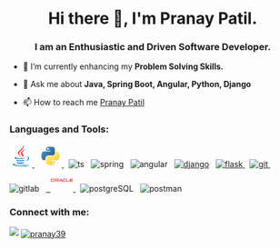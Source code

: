 


<h1 align="center">Hi there 👋, I'm Pranay Patil.</h1>
<h3 align="center">I am an Enthusiastic and Driven Software Developer.</h3>

- 🌱 I’m currently enhancing my  **Problem Solving Skills.**

- 💬 Ask me about **Java, Spring Boot, Angular, Python, Django**

- 📫 How to reach me <a href="https://3pranay@gmail.com" target="blank">Pranay Patil</a>





<h3 align="left">Languages and Tools:</h3>
<p align="left">
 <a href="https://www.java.com" target="_blank"> <img src="https://raw.githubusercontent.com/devicons/devicon/master/icons/java/java-original.svg" alt="java" width="40" height="40"/> </a>  &nbsp;
  <a href="https://www.python.org" target="_blank"> <img src="https://raw.githubusercontent.com/devicons/devicon/master/icons/python/python-original.svg" alt="python" width="40" height="40"/> </a> &nbsp;
  <img src="https://www.vectorlogo.zone/logos/typescriptlang/typescriptlang-icon.svg" alt="ts"  height="40"/> &nbsp;
 <img src="https://www.vectorlogo.zone/logos/springio/springio-ar21.svg" alt="spring" height="40"/> &nbsp;
  <img src="https://www.vectorlogo.zone/logos/angular/angular-ar21.svg" alt="angular" height="40"/> &nbsp;
 <a href="https://www.djangoproject.com/" target="_blank"> <img src="https://cdn.jsdelivr.net/gh/devicons/devicon/icons/django/django-plain-wordmark.svg" alt="django" width="40" height="40"/></a> &nbsp;
<a href="https://flask.palletsprojects.com/" target="_blank"><img src="https://www.vectorlogo.zone/logos/pocoo_flask/pocoo_flask-icon.svg" alt="flask" width="40" height="40"/> </a> &nbsp;
  <a href="https://git-scm.com/" target="_blank"> <img src="https://www.vectorlogo.zone/logos/git-scm/git-scm-ar21.svg" alt="git"  height="40"/> </a> &nbsp;
  <img src="https://www.vectorlogo.zone/logos/gitlab/gitlab-ar21.svg" alt="gitlab" height="40"/> &nbsp;
  <a href="https://www.oracle.com/" target="_blank"> &nbsp;
  <img src="https://raw.githubusercontent.com/devicons/devicon/master/icons/oracle/oracle-original.svg" alt="oracle" width="40" height="40"/> </a> &nbsp;
  <img src="https://www.vectorlogo.zone/logos/postgresql/postgresql-ar21.svg" alt="postgreSQL" height="40"/> &nbsp;
  <img src="https://www.vectorlogo.zone/logos/getpostman/getpostman-ar21.svg" alt="postman" height="40"/> &nbsp;

 

</p>

<h3 align="left">Connect with me:</h3>
<p align="left">
 <img src="https://camo.githubusercontent.com/9cf57c5f06336ff142f2ff361febd83f56a473f21d07298dc0e750c917ecdbde/68747470733a2f2f696d672e69636f6e73382e636f6d2f666c75656e742f34382f3030303030302f706f7274666f6c696f2e706e67" height="40" />
<a href="https://linkedin.com/in/pranay39" target="blank"><img align="center" src="https://raw.githubusercontent.com/rahuldkjain/github-profile-readme-generator/master/src/images/icons/Social/linked-in-alt.svg" alt="pranay39" height="30" width="40" /></a>

</p>




<!-- ![Github Stat](https://github-readme-stats.vercel.app/api?username=Pranay39&theme=radical)



